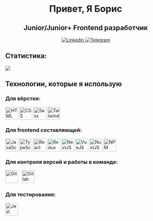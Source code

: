<div align="center">
  <h1>Привет, Я Борис</h1>
  <h2>Junior/Junior+ Frontend разработчик</h2>

  <a href="https://github.com/RoastedPikachu">
    <img src="https://img.shields.io/badge/LinkedIn-blue?style=for-the-badge&logo=linkedin&logoColor=white" alt="Linkedin"/>
  </a>

  <a href="https://t.me/KorobkaBoris">
    <img src="https://img.shields.io/badge/Telegram-blue?style=for-the-badge&logo=telegram&logoColor=white" alt="Telegram"/>
  </a>
</div>

<div>
  <h2>Статистика:</h2>

  <img src="http://github-profile-summary-cards.vercel.app/api/cards/profile-details?username=RoastedPikachu&theme=github_dark"/>
</div>

<div>
  <h2>Технологии, которые я использую</h2>

  <h3>Для вёрстки:</h3>

  <div style="display: flex; justify-content: between">
    <img src="https://cdn.jsdelivr.net/gh/devicons/devicon/icons/html5/html5-original-wordmark.svg" title="HTML" width="40px" height="40px"/> &nbsp;
    <img src="https://cdn.jsdelivr.net/gh/devicons/devicon/icons/css3/css3-original-wordmark.svg" title="CSS" width="40px" height="40px"/> &nbsp;
    <img src="https://cdn.jsdelivr.net/gh/devicons/devicon/icons/sass/sass-original.svg" title="Sass" width="40px" height="40px"/> &nbsp;
    <img src="https://cdn.jsdelivr.net/gh/devicons/devicon/icons/tailwindcss/tailwindcss-plain.svg" title="TailwindCSS" width="40px" height="40px"/> &nbsp;
  </div>

  <h3>Для frontend составляющей:</h3>

  <div style="display: flex; justify-content: between">
    <img src="https://cdn.jsdelivr.net/gh/devicons/devicon/icons/javascript/javascript-original.svg" title="JavaScript" width="40px" height="40px"/> &nbsp;
    <img src="https://cdn.jsdelivr.net/gh/devicons/devicon/icons/typescript/typescript-original.svg" title="TypeScript" width="40px" height="40px"/> &nbsp;
    <img src="https://cdn.jsdelivr.net/gh/devicons/devicon/icons/react/react-original-wordmark.svg" title="React" width="40px" height="40px"/> &nbsp;
    <img src="https://cdn.jsdelivr.net/gh/devicons/devicon/icons/redux/redux-original.svg" title="Redux" width="40px" height="40px"/> &nbsp;
    <img src="https://cdn.jsdelivr.net/gh/devicons/devicon/icons/nextjs/nextjs-original.svg" title="NextJS" width="40px" height="40px"/> &nbsp;
    <img src="https://cdn.jsdelivr.net/gh/devicons/devicon/icons/vuejs/vuejs-original.svg" title="VueJS" width="40px" height="40px"/> &nbsp;
    <img src="https://cdn.jsdelivr.net/gh/devicons/devicon/icons/nuxtjs/nuxtjs-original.svg" title="NuxtJS" width="40px" height="40px"/> &nbsp;
    <img src="https://cdn.jsdelivr.net/gh/devicons/devicon/icons/npm/npm-original-wordmark.svg" title="NPM" width="40px" height="40px"/> &nbsp;
  </div>

  <h3>Для контроля версий и работы в команде:</h3>

  <div>
    <img src="https://cdn.jsdelivr.net/gh/devicons/devicon/icons/git/git-original.svg" title="Git" width="40px" height="40px"/> &nbsp;
    <img src="https://cdn.jsdelivr.net/gh/devicons/devicon/icons/gitlab/gitlab-original.svg" title="Gitlab" width="40px" height="40px"/> &nbsp;
  </div>

  <h3>Для тестирования:</h3>

  <img src="https://cdn.jsdelivr.net/gh/devicons/devicon/icons/jest/jest-plain.svg" title="Jest" width="40px" height="40px"/>&nbsp;
</div>
